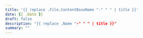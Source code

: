 ```yaml
---
title: '{{ replace .File.ContentBaseName "-" " " | title }}'
date: {{ .Date }}
draft: false
description: "{{ replace .Name "-" " " | title }}"
summary: ""
---
```

